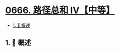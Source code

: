 # [0666. 路径总和 IV【中等】](https://github.com/tnotesjs/TNotes.leetcode/tree/main/notes/0666.%20%E8%B7%AF%E5%BE%84%E6%80%BB%E5%92%8C%20IV%E3%80%90%E4%B8%AD%E7%AD%89%E3%80%91)

<!-- region:toc -->

- [1. 📝 概述](#1--概述)

<!-- endregion:toc -->

## 1. 📝 概述
